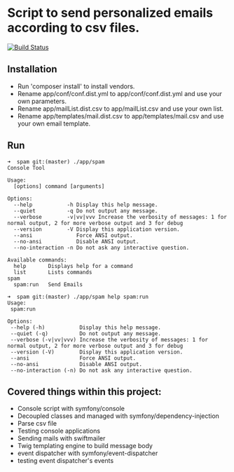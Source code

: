 Script to send personalized emails according to csv files.
=========================================================

[![Build Status](https://travis-ci.org/gonzalo123/spam.png?branch=master)](https://travis-ci.org/gonzalo123/spam)

## Installation
* Run 'composer install' to install vendors.
* Rename app/conf/conf.dist.yml to app/conf/conf.dist.yml and use your own parameters.
* Rename app/mailList.dist.csv to app/mailList.csv and use your own list.
* Rename app/templates/mail.dist.csv to app/templates/mail.csv and use your own email template.

## Run

```
➜  spam git:(master) ./app/spam
Console Tool

Usage:
  [options] command [arguments]

Options:
  --help           -h Display this help message.
  --quiet          -q Do not output any message.
  --verbose        -v|vv|vvv Increase the verbosity of messages: 1 for normal output, 2 for more verbose output and 3 for debug
  --version        -V Display this application version.
  --ansi              Force ANSI output.
  --no-ansi           Disable ANSI output.
  --no-interaction -n Do not ask any interactive question.

Available commands:
  help       Displays help for a command
  list       Lists commands
spam
  spam:run   Send Emails

```

```
➜  spam git:(master) ./app/spam help spam:run
Usage:
 spam:run

Options:
 --help (-h)           Display this help message.
 --quiet (-q)          Do not output any message.
 --verbose (-v|vv|vvv) Increase the verbosity of messages: 1 for normal output, 2 for more verbose output and 3 for debug
 --version (-V)        Display this application version.
 --ansi                Force ANSI output.
 --no-ansi             Disable ANSI output.
 --no-interaction (-n) Do not ask any interactive question.
```

## Covered things within this project:
* Console script with symfony/console
* Decoupled classes and managed with symfony/dependency-injection
* Parse csv file
* Testing console applications
* Sending mails with swiftmailer
* Twig templating engine to build message body
* event dispatcher with symfony/event-dispatcher
* testing event dispatcher's events